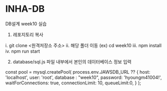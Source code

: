 # INHA-DB
DB설계 week10 실습

1. 레포지토리 복사

i. git clone <원격저장소 주소>
ii. 해당 폴더 이동 (ex) cd week10
iii. npm install
iv. npm run start

2. database/sql.js 파일 내부에서 본인의 데이터베이스 정보 입력

const pool = mysql.createPool(
    process.env.JAWSDB_URL ?? {
        host: 'localhost',
        user: 'root',
        database : "week10",
        password: 'hyoungm41004!',
        waitForConnections: true,
        connectionLimit: 10,
        queueLimit:0,
    }
);
